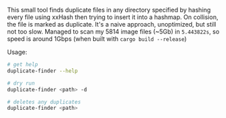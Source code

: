 This small tool finds duplicate files in any directory specified by hashing every file using xxHash then trying to insert it into a hashmap. On collision, the file is marked as duplicate. It's a naive approach, unoptimized, but still not too slow. Managed to scan my 5814 image files (~5Gb) in `5.443822s`, so speed is around 1Gbps (when built with `cargo build --release`)

Usage:

```bash
# get help
duplicate-finder --help

# dry run
duplicate-finder <path> -d

# deletes any duplicates
duplicate-finder <path>
```